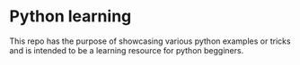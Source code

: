 # Python learning
This repo has the purpose of showcasing various python examples or tricks and is intended to be a learning resource for python begginers.
